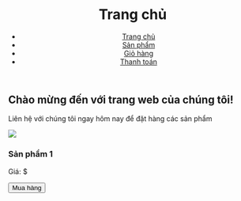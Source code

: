 <!DOCTYPE html>
<html>
<head>
	<link rel="stylesheet" type="text/css" href="style.css">
</head>
<body>
	<header>
		<h1>Trang chủ</h1>
		<nav>
			<ul>
				<li><a href="#">Trang chủ</a></li>
				<li><a href="#">Sản phẩm</a></li>
				<li><a href="#">Giỏ hàng</a></li>
				<li><a href="#">Thanh toán</a></li>
			</ul>
		</nav>
	</header>
	<section id="banner">
		<h2>Chào mừng đến với trang web của chúng tôi!</h2>
		<p>Liên hệ với chúng tôi ngay hôm nay để đặt hàng các sản phẩm</p>
	</section>
	<main>
		<section class="product">
			<img src="product1.jpg">
			<h3>Sản phẩm 1</h3>
			<p>Giá: $</p>
			<button>Mua hàng</button>
		</section>
